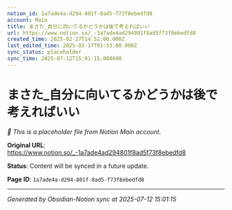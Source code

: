 ```yaml
---
notion_id: 1a7ade4a-d294-801f-8ad5-f73f8ebedfd8
account: Main
title: まさた_自分に向いてるかどうかは後で考えればいい
url: https://www.notion.so/_-1a7ade4ad294801f8ad5f73f8ebedfd8
created_time: 2025-02-27T14:52:00.000Z
last_edited_time: 2025-03-17T01:33:00.000Z
sync_status: placeholder
sync_time: 2025-07-12T15:01:15.004690
---
```


# まさた_自分に向いてるかどうかは後で考えればいい

*🔄 This is a placeholder file from Notion Main account.*

**Original URL**: https://www.notion.so/_-1a7ade4ad294801f8ad5f73f8ebedfd8

**Status**: Content will be synced in a future update.

**Page ID**: `1a7ade4a-d294-801f-8ad5-f73f8ebedfd8`

---

*Generated by Obsidian-Notion sync at 2025-07-12 15:01:15*
